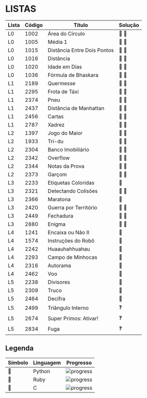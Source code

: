 
# LISTAS  

**Lista** | **Código** | **Título** | **Solução** |
--- | --- | --- | --- |
L0 | 1002 | Área do Círculo | :snake: :gem:|
L0 | 1005 | Média 1 | :snake: :gem:|
L0 | 1015 | Distância Entre Dois Pontos | :snake: :gem: |
L0 | 1016 | Distância | :snake: :gem: |
L0 | 1020 | Idade em Dias | :snake: :gem: |
L0 | 1036 | Fórmula de Bhaskara | :snake: :gem: |
L1 | 2189 | Quermesse | :snake: :gem:|
L1 | 2295 | Frota de Táxi | :snake: :gem:|
L1 | 2374 | Pneu | :snake: :gem:|
L1 | 2437 | Distância de Manhattan | :snake: :gem:|
L1 | 2456 | Cartas | :snake: :gem:|
L1 | 2787 | Xadrez | :snake: :gem:|
L2 | 1397 | Jogo do Maior | :snake: :gem:|
L2 | 1933 | Tri-du | :snake: :gem:|
L2 | 2304 | Banco Imobiliário | :snake: :gem:|
L2 | 2342 | Overflow | :snake: :gem:|
L2 | 2344 | Notas da Prova | :snake: :gem:|
L2 | 2373 | Garçom | :snake: :gem:|
L3 | 2233 | Etiquetas Coloridas | :snake: |
L3 | 2321 | Detectando Colisões | :snake: :gem:|
L3 | 2366 | Maratona | :snake:|
L3 | 2420 | Guerra por Território | :snake: :gem:|
L3 | 2449 | Fechadura | :snake: :gem:|
L3 | 2880 | Enigma | :snake: :gem:|
L4 | 1241 | Encaixa ou Não II | :snake: |
L4 | 1574 | Instruções do Robô | :snake: |
L4 | 2242 | Huaauhahhuahau | :snake: |
L4 | 2293 | Campo de Minhocas | :snake: |
L4 | 2316 | Autorama | :snake: |
L4 | 2462 | Voo | :snake: |
L5 | 2238 | Divisores | :snake: |
L5 | 2309 | Truco | :snake: |
L5 | 2464 | Decifra | :snake: |
L5 | 2499 | Triângulo Interno | :question: |
L5 | 2674 | Super Primos: Ativar! | :question: |
L5 | 2834 | Fuga | :question: |

## Legenda  

**Símbolo** | **Linguagem** | **Progresso** |
--- | --- | --- |
:snake: | Python | ![progress](https://progress-bar.dev/33/?scale=36&width=200&suffix=/36) |
:gem: | Ruby | ![progress](https://progress-bar.dev/22/?scale=36&width=200&suffix=/36) |
:croissant: | C | ![progress](https://progress-bar.dev/0/?scale=36&width=200&suffix=/36) |
